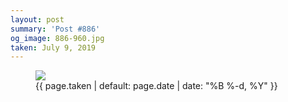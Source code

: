```yaml
---
layout: post
summary: 'Post #886'
og_image: 886-960.jpg
taken: July 9, 2019
---
```


<figure class="post">
<img sizes="(min-width: 700px) 50vw, calc(100vw - 2rem)" src="{{ site.assets_url }}/886-480.jpg" srcset="{{ site.assets_url }}/886-240.jpg 240w, {{ site.assets_url }}/886-480.jpg 480w, {{ site.assets_url }}/886-720.jpg 720w, {{ site.assets_url }}/886-960.jpg 960w"/>
<figcaption>
<time>{{ page.taken | default: page.date | date: "%B %-d, %Y" }}</time>
</figcaption>
</figure>
